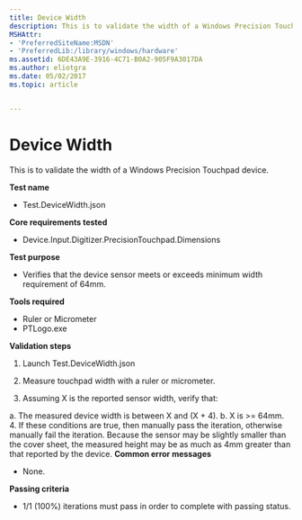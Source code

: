 ```yaml
---
title: Device Width
description: This is to validate the width of a Windows Precision Touchpad device.
MSHAttr:
- 'PreferredSiteName:MSDN'
- 'PreferredLib:/library/windows/hardware'
ms.assetid: 6DE43A9E-3916-4C71-B0A2-905F9A3017DA
ms.author: eliotgra
ms.date: 05/02/2017
ms.topic: article


---
```


# Device Width


This is to validate the width of a Windows Precision Touchpad device.

**Test name**

-   Test.DeviceWidth.json

**Core requirements tested**

-   Device.Input.Digitizer.PrecisionTouchpad.Dimensions

**Test purpose**

-   Verifies that the device sensor meets or exceeds minimum width requirement of 64mm.

**Tools required**

-   Ruler or Micrometer
-   PTLogo.exe

**Validation steps**

1. Launch Test.DeviceWidth.json

2. Measure touchpad width with a ruler or micrometer.

3. Assuming X is the reported sensor width, verify that:

a. The measured device width is between X and (X + 4).
b. X is &gt;= 64mm.
4. If these conditions are true, then manually pass the iteration, otherwise manually fail the iteration.
Because the sensor may be slightly smaller than the cover sheet, the measured height may be as much as 4mm greater than that reported by the device.
**Common error messages**

-   None.

**Passing criteria**

-   1/1 (100%) iterations must pass in order to complete with passing status.

 

 






